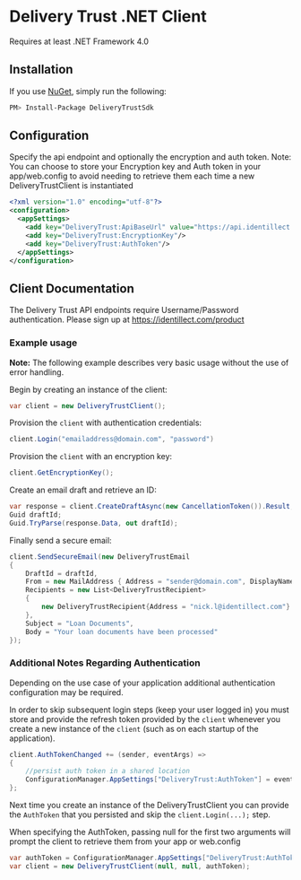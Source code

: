 # Delivery Trust .NET Client
Requires at least .NET Framework 4.0

## Installation

If you use [NuGet](http://www.nuget.org/), simply run the following:
```sh
PM> Install-Package DeliveryTrustSdk
```

## Configuration
Specify the api endpoint and optionally the encryption and auth token. Note: You can choose to store your Encryption key and Auth token in your app/web.config to avoid needing to retrieve them each time a new DeliveryTrustClient is instantiated
```xml
<?xml version="1.0" encoding="utf-8"?>
<configuration>
  <appSettings>
    <add key="DeliveryTrust:ApiBaseUrl" value="https://api.identillect.com/api/v1/"/>
    <add key="DeliveryTrust:EncryptionKey"/>
    <add key="DeliveryTrust:AuthToken"/>
  </appSettings>
</configuration>
```

## Client Documentation
The Delivery Trust API endpoints require Username/Password authentication. Please sign up at https://identillect.com/product
### Example usage
**Note:** The following example describes very basic usage without the use of error handling.

Begin by creating an instance of the client:
```csharp
var client = new DeliveryTrustClient();
```
    
Provision the `client` with authentication credentials:
```csharp
client.Login("emailaddress@domain.com", "password")
```
    
Provision the `client` with an encryption key:
```csharp
client.GetEncryptionKey();
```

Create an email draft and retrieve an ID:
```csharp
var response = client.CreateDraftAsync(new CancellationToken()).Result;
Guid draftId;
Guid.TryParse(response.Data, out draftId);
```

 Finally send a secure email:
```csharp 
client.SendSecureEmail(new DeliveryTrustEmail
{
    DraftId = draftId,
    From = new MailAddress { Address = "sender@domain.com", DisplayName = "Senders Name" },
    Recipients = new List<DeliveryTrustRecipient>
    {
        new DeliveryTrustRecipient{Address = "nick.l@identillect.com"}
    },
    Subject = "Loan Documents",
    Body = "Your loan documents have been processed"
});
```    
### Additional Notes Regarding Authentication
Depending on the use case of your application additional authentication configuration may be required.

In order to skip subsequent login steps (keep your user logged in) you must store and provide the refresh token provided by the `client` whenever you create a new instance of the `client` (such as on each startup of the application).
```csharp
client.AuthTokenChanged += (sender, eventArgs) =>
{
    //persist auth token in a shared location
    ConfigurationManager.AppSettings["DeliveryTrust:AuthToken"] = eventArgs.AuthToken;
};
```
    
Next time you create an instance of the DeliveryTrustClient you can provide the `AuthToken` that you persisted and skip the `client.Login(...);` step.

When specifying the AuthToken, passing null for the first two arguments will prompt the client to retrieve them from your app or web.config
```csharp
var authToken = ConfigurationManager.AppSettings["DeliveryTrust:AuthToken"];
var client = new DeliveryTrustClient(null, null, authToken);
```
